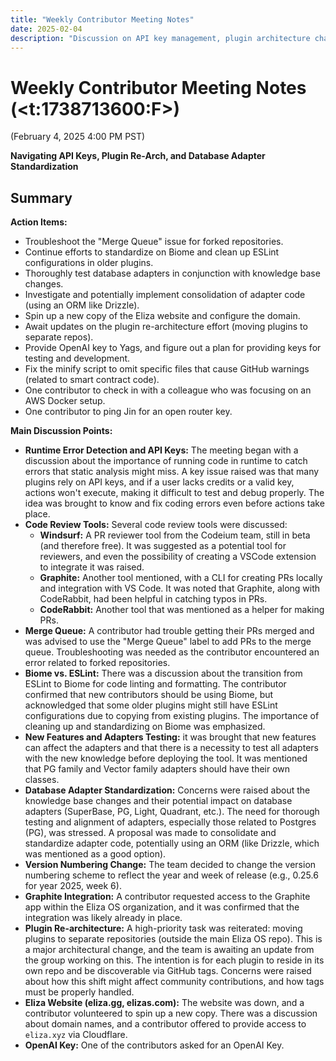 ```yaml
---
title: "Weekly Contributor Meeting Notes"
date: 2025-02-04
description: "Discussion on API key management, plugin architecture changes, code review tools (Windsurf, Graphite, CodeRabbit), and database adapter standardization. Key decisions on version numbering and plugin repository separation."
---
```


# Weekly Contributor Meeting Notes (<t:1738713600:F>)

(February 4, 2025 4:00 PM PST)

**Navigating API Keys, Plugin Re-Arch, and Database Adapter Standardization**


## Summary

**Action Items:**

*   Troubleshoot the "Merge Queue" issue for forked repositories.
*   Continue efforts to standardize on Biome and clean up ESLint configurations in older plugins.
*   Thoroughly test database adapters in conjunction with knowledge base changes.
*   Investigate and potentially implement consolidation of adapter code (using an ORM like Drizzle).
*   Spin up a new copy of the Eliza website and configure the domain.
*   Await updates on the plugin re-architecture effort (moving plugins to separate repos).
*   Provide OpenAI key to Yags, and figure out a plan for providing keys for testing and development.
*   Fix the minify script to omit specific files that cause GitHub warnings (related to smart contract code).
*   One contributor to check in with a colleague who was focusing on an AWS Docker setup.
*   One contributor to ping Jin for an open router key.

**Main Discussion Points:**

*   **Runtime Error Detection and API Keys:** The meeting began with a discussion about the importance of running code in runtime to catch errors that static analysis might miss. A key issue raised was that many plugins rely on API keys, and if a user lacks credits or a valid key, actions won't execute, making it difficult to test and debug properly. The idea was brought to know and fix coding errors even before actions take place.
*   **Code Review Tools:** Several code review tools were discussed:
    *   **Windsurf:** A PR reviewer tool from the Codeium team, still in beta (and therefore free). It was suggested as a potential tool for reviewers, and even the possibility of creating a VSCode extension to integrate it was raised.
    *   **Graphite:** Another tool mentioned, with a CLI for creating PRs locally and integration with VS Code. It was noted that Graphite, along with CodeRabbit, had been helpful in catching typos in PRs.
    *   **CodeRabbit:** Another tool that was mentioned as a helper for making PRs.
*   **Merge Queue:** A contributor had trouble getting their PRs merged and was advised to use the "Merge Queue" label to add PRs to the merge queue. Troubleshooting was needed as the contributor encountered an error related to forked repositories.
*   **Biome vs. ESLint:** There was a discussion about the transition from ESLint to Biome for code linting and formatting. The contributor confirmed that new contributors should be using Biome, but acknowledged that some older plugins might still have ESLint configurations due to copying from existing plugins. The importance of cleaning up and standardizing on Biome was emphasized.
*   **New Features and Adapters Testing:** it was brought that new features can affect the adapters and that there is a necessity to test all adapters with the new knowledge before deploying the tool. It was mentioned that PG family and Vector family adapters should have their own classes.
*   **Database Adapter Standardization:** Concerns were raised about the knowledge base changes and their potential impact on database adapters (SuperBase, PG, Light, Quadrant, etc.). The need for thorough testing and alignment of adapters, especially those related to Postgres (PG), was stressed. A proposal was made to consolidate and standardize adapter code, potentially using an ORM (like Drizzle, which was mentioned as a good option).
*   **Version Numbering Change:** The team decided to change the version numbering scheme to reflect the year and week of release (e.g., 0.25.6 for year 2025, week 6).
*   **Graphite Integration:** A contributor requested access to the Graphite app within the Eliza OS organization, and it was confirmed that the integration was likely already in place.
*   **Plugin Re-architecture:** A high-priority task was reiterated: moving plugins to separate repositories (outside the main Eliza OS repo). This is a major architectural change, and the team is awaiting an update from the group working on this. The intention is for each plugin to reside in its own repo and be discoverable via GitHub tags. Concerns were raised about how this shift might affect community contributions, and how tags must be properly handled.
*   **Eliza Website (eliza.gg, elizas.com):** The website was down, and a contributor volunteered to spin up a new copy. There was a discussion about domain names, and a contributor offered to provide access to `eliza.xyz` via Cloudflare.
*   **OpenAI Key:** One of the contributors asked for an OpenAI Key.
